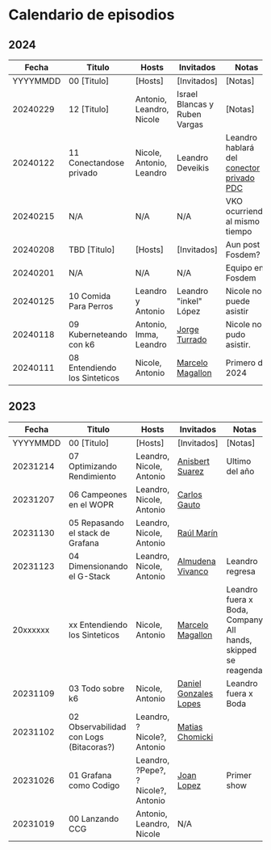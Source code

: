 # Calendario de episodios

## 2024

| Fecha | Titulo | Hosts | Invitados| Notas |
| --- | --- | --- | --- | ---|
| YYYYMMDD | 00 [Titulo] | [Hosts] | [Invitados] | [Notas] |
| 20240229 | 12 [Titulo] | Antonio, Leandro, Nicole | Israel Blancas y Ruben Vargas | [Notas] |
| 20240122 | 11 Conectandose privado | Nicole, Antonio, Leandro | Leandro Deveikis | Leandro hablará del [conector privado PDC](https://grafana.com/docs/grafana-cloud/connect-externally-hosted/private-data-source-connect/) |
| 20240215 | N/A | N/A | N/A | VKO ocurriendo al mismo tiempo |
| 20240208 | TBD [Titulo] | [Hosts] | [Invitados] | Aun post Fosdem? |
| 20240201 | N/A | N/A | N/A | Equipo en Fosdem |
| 20240125 | 10 Comida Para Perros | Leandro y Antonio | Leandro "inkel" López | Nicole no puede asistir |
| 20240118 | 09 Kuberneteando con k6 | Antonio, Imma, Leandro | [Jorge Turrado](https://www.linkedin.com/in/jorge-turrado-ferrero/) | Nicole no pudo asistir. |
| 20240111 | 08 Entendiendo los Sinteticos | Nicole, Antonio | [Marcelo Magallon](https://www.linkedin.com/in/marcelomagallon/) | Primero de 2024 |


## 2023

| Fecha | Titulo | Hosts | Invitados| Notas |
| --- | --- | --- | --- | ---|
| YYYYMMDD | 00 [Titulo] | [Hosts] | [Invitados] | [Notas] |
| 20231214 | 07 Optimizando Rendimiento | Leandro, Nicole, Antonio | [Anisbert Suarez](https://www.linkedin.com/in/anisbert/) | Ultimo del año |
| 20231207 | 06 Campeones en el WOPR | Leandro, Nicole, Antonio | [Carlos Gauto](https://www.linkedin.com/in/gautocarlos/) | |
| 20231130 | 05 Repasando el stack de Grafana | Leandro, Nicole, Antonio | [Raúl Marín](https://www.linkedin.com/in/raulmarinperez/) | |
| 20231123 | 04 Dimensionando el G-Stack | Leandro, Nicole, Antonio | [Almudena Vivanco](https://www.linkedin.com/in/almudenavivanco/) | Leandro regresa |
| 20xxxxxx | xx Entendiendo los Sinteticos | Nicole, Antonio | [Marcelo Magallon](https://www.linkedin.com/in/marcelomagallon/) | Leandro fuera x Boda, Company All hands, skipped se reagenda |
| 20231109 | 03 Todo sobre k6 | Nicole, Antonio | [Daniel Gonzales Lopes](https://www.linkedin.com/in/danielgonzalezlopes/) | Leandro fuera x Boda |
| 20231102 | 02 Observabilidad con Logs (Bitacoras?) | Leandro, ?Nicole?, Antonio | [Matias Chomicki](https://www.linkedin.com/in/matias-chomicki-a9546b14/) | |
| 20231026 | 01 Grafana como Codigo | Leandro, ?Pepe?, ?Nicole?, Antonio | [Joan Lopez](https://www.linkedin.com/in/joanlopez1/) | Primer show |
| 20231019 | 00 Lanzando CCG | Antonio, Leandro, Nicole | N/A | |
